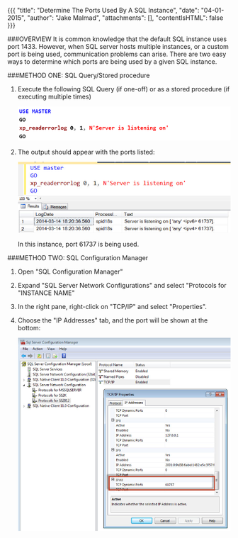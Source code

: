 {{{
  "title": "Determine The Ports Used By A SQL Instance",
  "date": "04-01-2015",
  "author": "Jake Malmad",
  "attachments": [],
  "contentIsHTML": false
}}}

###OVERVIEW
It is common knowledge that the default SQL instance uses port 1433. However, when SQL server hosts multiple instances, or a custom port is being used, communication problems can arise. There are two easy ways to determine which ports are being used by a given SQL instance.

###METHOD ONE: SQL Query/Stored procedure
1. Execute the following SQL Query (if one-off) or as a stored procedure (if executing multiple times)

    ![Query](../images/determine-the-ports-used-by-a-sql-instance-01.png)

1. The output should appear with the ports listed:

    ![Query Result](../images/determine-the-ports-used-by-a-sql-instance-02.png)

    In this instance, port 61737 is being used.


###METHOD TWO: SQL Configuration Manager

1. Open "SQL Configuration Manager"

1. Expand "SQL Server Network Configurations" and select "Protocols for "INSTANCE NAME"

1. In the right pane, right-click on "TCP/IP" and select "Properties".

1. Choose the "IP Addresses" tab, and the port will be shown at the bottom:

    ![SQL PORT](../images/determine-the-ports-used-by-a-sql-instance-03.png)
